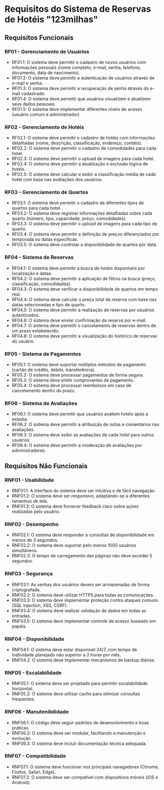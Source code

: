 # Requisitos do Sistema de Reservas de Hotéis "123milhas"

## Requisitos Funcionais

### RF01 - Gerenciamento de Usuários
- RF01.1: O sistema deve permitir o cadastro de novos usuários com informações pessoais (nome completo, e-mail, senha, telefone, documento, data de nascimento).
- RF01.2: O sistema deve permitir a autenticação de usuários através de e-mail e senha.
- RF01.3: O sistema deve permitir a recuperação de senha através do e-mail cadastrado.
- RF01.4: O sistema deve permitir que usuários visualizem e atualizem seus dados pessoais.
- RF01.5: O sistema deve implementar diferentes níveis de acesso (usuário comum e administrador).

### RF02 - Gerenciamento de Hotéis
- RF02.1: O sistema deve permitir o cadastro de hotéis com informações detalhadas (nome, descrição, classificação, endereço, contato).
- RF02.2: O sistema deve permitir o cadastro de comodidades para cada hotel.
- RF02.3: O sistema deve permitir o upload de imagens para cada hotel.
- RF02.4: O sistema deve permitir a atualização e exclusão lógica de hotéis.
- RF02.5: O sistema deve calcular e exibir a classificação média de cada hotel com base nas avaliações dos usuários.

### RF03 - Gerenciamento de Quartos
- RF03.1: O sistema deve permitir o cadastro de diferentes tipos de quartos para cada hotel.
- RF03.2: O sistema deve registrar informações detalhadas sobre cada quarto (número, tipo, capacidade, preço, comodidades).
- RF03.3: O sistema deve permitir o upload de imagens para cada tipo de quarto.
- RF03.4: O sistema deve permitir a definição de preços diferenciados por temporada ou datas específicas.
- RF03.5: O sistema deve controlar a disponibilidade de quartos por data.

### RF04 - Sistema de Reservas
- RF04.1: O sistema deve permitir a busca de hotéis disponíveis por localização e datas.
- RF04.2: O sistema deve permitir a aplicação de filtros na busca (preço, classificação, comodidades).
- RF04.3: O sistema deve verificar a disponibilidade de quartos em tempo real.
- RF04.4: O sistema deve calcular o preço total da reserva com base nas datas selecionadas e tipo de quarto.
- RF04.5: O sistema deve permitir a realização de reservas por usuários autenticados.
- RF04.6: O sistema deve enviar confirmação da reserva por e-mail.
- RF04.7: O sistema deve permitir o cancelamento de reservas dentro de um prazo estabelecido.
- RF04.8: O sistema deve permitir a visualização do histórico de reservas do usuário.

### RF05 - Sistema de Pagamentos
- RF05.1: O sistema deve suportar múltiplos métodos de pagamento (cartão de crédito, débito, transferência).
- RF05.2: O sistema deve processar pagamentos de forma segura.
- RF05.3: O sistema deve emitir comprovantes de pagamento.
- RF05.4: O sistema deve processar reembolsos em caso de cancelamento dentro do prazo.

### RF06 - Sistema de Avaliações
- RF06.1: O sistema deve permitir que usuários avaliem hotéis após a estadia.
- RF06.2: O sistema deve permitir a atribuição de notas e comentários nas avaliações.
- RF06.3: O sistema deve exibir as avaliações de cada hotel para outros usuários.
- RF06.4: O sistema deve permitir a moderação de avaliações por administradores.

## Requisitos Não Funcionais

### RNF01 - Usabilidade
- RNF01.1: A interface do sistema deve ser intuitiva e de fácil navegação.
- RNF01.2: O sistema deve ser responsivo, adaptando-se a diferentes tamanhos de tela.
- RNF01.3: O sistema deve fornecer feedback claro sobre ações realizadas pelo usuário.

### RNF02 - Desempenho
- RNF02.1: O sistema deve responder a consultas de disponibilidade em menos de 3 segundos.
- RNF02.2: O sistema deve suportar pelo menos 1000 usuários simultâneos.
- RNF02.3: O tempo de carregamento das páginas não deve exceder 5 segundos.

### RNF03 - Segurança
- RNF03.1: As senhas dos usuários devem ser armazenadas de forma criptografada.
- RNF03.2: O sistema deve utilizar HTTPS para todas as comunicações.
- RNF03.3: O sistema deve implementar proteção contra ataques comuns (SQL Injection, XSS, CSRF).
- RNF03.4: O sistema deve realizar validação de dados em todas as entradas.
- RNF03.5: O sistema deve implementar controle de acesso baseado em papéis.

### RNF04 - Disponibilidade
- RNF04.1: O sistema deve estar disponível 24/7, com tempo de inatividade planejado não superior a 2 horas por mês.
- RNF04.2: O sistema deve implementar mecanismos de backup diários.

### RNF05 - Escalabilidade
- RNF05.1: O sistema deve ser projetado para permitir escalabilidade horizontal.
- RNF05.2: O sistema deve utilizar cache para otimizar consultas frequentes.

### RNF06 - Manutenibilidade
- RNF06.1: O código deve seguir padrões de desenvolvimento e boas práticas.
- RNF06.2: O sistema deve ser modular, facilitando a manutenção e evolução.
- RNF06.3: O sistema deve incluir documentação técnica adequada.

### RNF07 - Compatibilidade
- RNF07.1: O sistema deve funcionar nos principais navegadores (Chrome, Firefox, Safari, Edge).
- RNF07.2: O sistema deve ser compatível com dispositivos móveis (iOS e Android).
